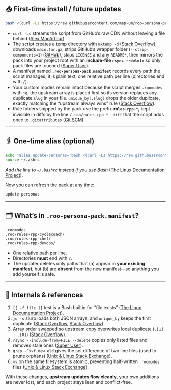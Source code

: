 ## 📥 First-time install / future updates

```bash
bash <(curl -Ls https://raw.githubusercontent.com/mep-um/roo-persona-pack/main/scripts/update-personas.sh)
```

* `curl -Ls` streams the script from GitHub’s raw CDN without leaving a file behind ([Alex MacArthur][1]).
* The script creates a temp directory with `mktemp -d` ([Stack Overflow][2]), downloads `main.tar.gz`, strips GitHub’s wrapper folder (`--strip-components=1`) ([GitHub][3]), skips `LICENSE` and any `README*`, then mirrors the pack into your project root with an **include-file `rsync --delete`** so only pack files are touched ([Super User][4]).
* A manifest named **`.roo-persona-pack.manifest`** records every path the script manages; it is plain text, one relative path per line (directories end with `/`).
* Your custom modes remain intact because the script merges `.roomodes` with `jq`; the upstream array is placed first so its version replaces any duplicate `slug` in your file. `unique_by(.slug)` drops the older duplicate, exactly matching the “upstream always wins” rule ([Stack Overflow][5]).
* Rule folders shipped by the pack use the prefix **`rules-rpp-*`**, kept invisible in diffs by the line `/.roo/rules-rpp-* -diff` that the script adds once to `.gitattributes` ([Git SCM][6]).

---

## 🖇️ One-time alias (optional)

```bash
echo "alias update-personas='bash <(curl -Ls https://raw.githubusercontent.com/mep-um/roo-persona-pack/main/scripts/update-personas.sh)'" >> ~/.zshrc
source ~/.zshrc
```

*Add the line to `~/.bashrc` instead if you use Bash* ([The Linux Documentation Project][7]).

Now you can refresh the pack at any time:

```bash
update-personas
```

---

## 🗂️ What’s in `.roo-persona-pack.manifest`?

```
.roomodes
.roo/rules-rpp-cyclecoach/
.roo/rules-rpp-chef/
.roo/rules-rpp-devops/
```

* One relative path per line.
* Directories **must** end with `/`.
* The updater deletes only paths that (a) appear in **your existing manifest**, but (b) are **absent** from the new manifest—so anything you add yourself is safe.

---

## 🔬 Internals & references

1. `[[ -f file ]]` test is a Bash builtin for “file exists” ([The Linux Documentation Project][7]).
2. `jq -s` slurp loads both JSON arrays, and `unique_by` keeps the first duplicate ([Stack Overflow][8], [Stack Overflow][5]).
3. Array order swapped so upstream copy overwrites local duplicate (`.[1] + .[0]`) ([Stack Overflow][8]).
4. `rsync --include-from=FILE --delete` copies only listed files and removes stale ones ([Super User][4]).
5. `grep -Fxvf new old` gives the set difference of two line files (used to prune orphans) ([Unix & Linux Stack Exchange][9]).
6. `mv` on the same filesystem is atomic, preventing half-written `.roomodes` files ([Unix & Linux Stack Exchange][10]).

With these changes, **upstream updates flow cleanly**, your own additions are never lost, and each project stays lean and conflict-free.

[1]: https://macarthur.me/posts/curl-to-bash?utm_source=chatgpt.com "Hold a Healthy Sense of Caution Whenever Running a curl|bash ..."
[2]: https://stackoverflow.com/questions/4632028/how-to-create-a-temporary-directory?utm_source=chatgpt.com "How to create a temporary directory? - Stack Overflow"
[3]: https://github.com/jordansissel/fpm/issues/985?utm_source=chatgpt.com "Ability to strip components from tar #985 - jordansissel/fpm - GitHub"
[4]: https://superuser.com/questions/803212/understanding-rsyncs-include-exclude-patterns?utm_source=chatgpt.com "Understanding rsync's include / exclude patterns - linux - Super User"
[5]: https://stackoverflow.com/questions/69485161/how-to-get-output-with-unique-values-but-only-with-last-instance-of-a-duplicate?utm_source=chatgpt.com "How to get output with unique values but only with last instance of a ..."
[6]: https://git-scm.com/docs/gitattributes?utm_source=chatgpt.com "gitattributes Documentation - Git"
[7]: https://tldp.org/LDP/abs/html/testconstructs.html?utm_source=chatgpt.com "7.1. Test Constructs"
[8]: https://stackoverflow.com/questions/53420766/how-can-i-combine-a-sequence-of-json-with-jq-without-using-the-slurp-flag?utm_source=chatgpt.com "How can I combine a sequence of JSON with jq without using the ..."
[9]: https://unix.stackexchange.com/questions/248827/how-do-i-grep-two-patterns-from-one-file-and-direct-the-lines-to-different-outpu?utm_source=chatgpt.com "How do I grep two patterns from one file and direct the lines to ..."
[10]: https://unix.stackexchange.com/questions/452620/is-mv-atomic-operation-between-two-file-systems?utm_source=chatgpt.com "Is mv atomic operation between two file systems?"
